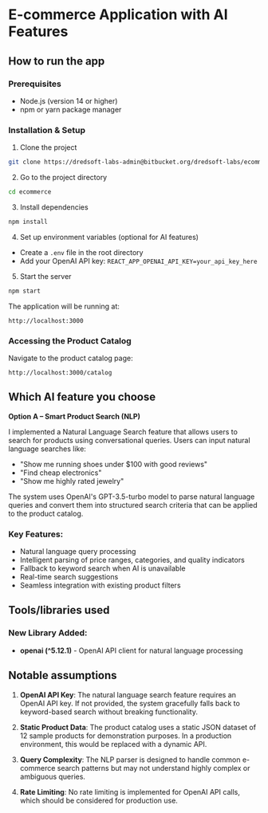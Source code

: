 # E-commerce Application with AI Features

## How to run the app

### Prerequisites
- Node.js (version 14 or higher)
- npm or yarn package manager

### Installation & Setup

1. Clone the project
```bash
git clone https://dredsoft-labs-admin@bitbucket.org/dredsoft-labs/ecommerce.git
```

2. Go to the project directory
```bash
cd ecommerce
```

3. Install dependencies
```bash
npm install
```

4. Set up environment variables (optional for AI features)
- Create a `.env` file in the root directory
- Add your OpenAI API key: `REACT_APP_OPENAI_API_KEY=your_api_key_here`

5. Start the server
```bash
npm start
```

The application will be running at:
```
http://localhost:3000
```

### Accessing the Product Catalog
Navigate to the product catalog page:
```
http://localhost:3000/catalog
```

## Which AI feature you choose

**Option A – Smart Product Search (NLP)**

I implemented a Natural Language Search feature that allows users to search for products using conversational queries. Users can input natural language searches like:
- "Show me running shoes under $100 with good reviews"
- "Find cheap electronics"
- "Show me highly rated jewelry"

The system uses OpenAI's GPT-3.5-turbo model to parse natural language queries and convert them into structured search criteria that can be applied to the product catalog.

### Key Features:
- Natural language query processing
- Intelligent parsing of price ranges, categories, and quality indicators
- Fallback to keyword search when AI is unavailable
- Real-time search suggestions
- Seamless integration with existing product filters

## Tools/libraries used

### New Library Added:
- **openai (^5.12.1)** - OpenAI API client for natural language processing

## Notable assumptions

1. **OpenAI API Key**: The natural language search feature requires an OpenAI API key. If not provided, the system gracefully falls back to keyword-based search without breaking functionality.

2. **Static Product Data**: The product catalog uses a static JSON dataset of 12 sample products for demonstration purposes. In a production environment, this would be replaced with a dynamic API.

3. **Query Complexity**: The NLP parser is designed to handle common e-commerce search patterns but may not understand highly complex or ambiguous queries.

4. **Rate Limiting**: No rate limiting is implemented for OpenAI API calls, which should be considered for production use.
